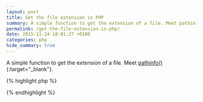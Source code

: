 ```yaml
---
layout: post
title: Get the file extension in PHP
summary: A simple function to get the extension of a file. Meet pathinfo().
permalink: /get-the-file-extension-in-php/
date: 2015-11-24 18:01:27 +0100
categories: php
hide_summary: true
---
```


A simple function to get the extension of a file. Meet [pathinfo()](https://php.net/pathinfo){:target="_blank"}.

{% highlight php %}
<?php $extension = pathinfo($filename, PATHINFO_EXTENSION); ?>
{% endhighlight %}